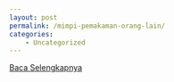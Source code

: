 ```yaml
---
layout: post
permalink: /mimpi-pemakaman-orang-lain/
categories:
    - Uncategorized
---
```


[Baca Selengkapnya](/09)
